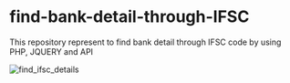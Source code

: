 # find-bank-detail-through-IFSC
This repository represent to find bank detail through IFSC code by using PHP, JQUERY and API

![find_ifsc_details](https://user-images.githubusercontent.com/69725593/132901965-1aeb68b5-2b97-454c-93f4-232715973495.png)
